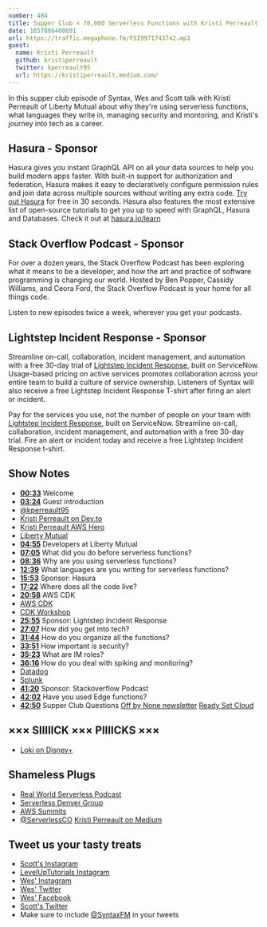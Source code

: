 ```yaml
---
number: 484
title: Supper Club × 70,000 Serverless Functions with Kristi Perreault of Liberty Mutual
date: 1657886400091
url: https://traffic.megaphone.fm/FSI9971743742.mp3
guest:
  name: Kristi Perreault
  github: kristiperreault
  twitter: kperreault95
  url: https://kristiperreault.medium.com/
---
```


In this supper club episode of Syntax, Wes and Scott talk with Kristi Perreault of Liberty Mutual about why they're using serverless functions, what languages they write in, managing security and montoring, and Kristi's journey into tech as a career.

## Hasura - Sponsor

Hasura gives you instant GraphQL API on all your data sources to help you build modern apps faster. With built-in support for authorization and federation, Hasura makes it easy to declaratively configure permission rules and join data across multiple sources without writing any extra code. [Try out Hasura](https://hasura.io/?utm_campaign=syntaxfm-2022&utm_campaign-type=podcast&utm_medium=social) for free in 30 seconds. Hasura also features the most extensive list of open-source tutorials to get you up to speed with GraphQL, Hasura and Databases. Check it out at [hasura.io/learn](https://hasura.io/learn/?utm_campaign=syntaxfm-2022&utm_campaign-type=podcast&utm_medium=social)



## Stack Overflow Podcast - Sponsor

For over a dozen years, the Stack Overflow Podcast has been exploring what it means to be a developer, and how the art and practice of software programming is changing our world. Hosted by Ben Popper, Cassidy Williams, and Ceora Ford, the Stack Overflow Podcast is your home for all things code.

Listen to new episodes twice a week, wherever you get your podcasts.

## Lightstep Incident Response - Sponsor

Streamline on-call, collaboration, incident management, and automation with a free 30-day trial of [Lightstep Incident Response](https://lightstep.com/syntax), built on ServiceNow. Usage-based pricing on active services promotes collaboration across your entire team to build a culture of service ownership. Listeners of Syntax will also receive a free Lightstep Incident Response T-shirt after firing an alert or incident.

Pay for the services you use, not the number of people on your team with [Lightstep Incident Response](https://lightstep.com/syntax), built on ServiceNow. Streamline on-call, collaboration, incident management, and automation with a free 30-day trial. Fire an alert or incident today and receive a free Lightstep Incident Response t-shirt.

## Show Notes

* **[00:33](#t=00:33)** Welcome
* **[03:24](#t=03:24)** Guest introduction
* [@kperreault95](https://twitter.com/kperreault95)
* [Kristi Perreault on Dev.to](https://dev.to/kristiperreault)
* [Kristi Perreault AWS Hero](https://aws.amazon.com/developer/community/heroes/kristi-perreault/?did=dh_card&trk=dh_card)
* [Liberty Mutual](https://www.libertymutual.com)
* **[04:55](#t=04:55)** Developers at Liberty Mutual
* **[07:05](#t=07:05)** What did you do before serverless functions?
* **[08:36](#t=08:36)** Why are you using serverless functions?
* **[12:39](#t=12:39)** What languages are you writing for serverless functions?
* **[15:53](#t=15:53)** Sponsor: Hasura
* **[17:22](#t=17:22)** Where does all the code live?
* **[20:58](#t=20:58)** AWS CDK
* [AWS CDK](https://aws.amazon.com/cdk/)
* [CDK Workshop](https://cdkworkshop.com)
* **[25:55](#t=25:55)** Sponsor: Lightstep Incident Response
* **[27:07](#t=27:07)** How did you get into tech?
* **[31:44](#t=31:44)** How do you organize all the functions?
* **[33:51](#t=33:51)** How important is security?
* **[35:23](#t=35:23)** What are IM roles?
* **[36:16](#t=36:16)** How do you deal with spiking and monitoring?
* [Datadog](https://www.datadoghq.com)
* [Splunk](https://www.splunk.com)
* **[41:20](#t=41:20)** Sponsor: Stackoverflow Podcast
* **[42:02](#t=42:02)** Have you used Edge functions?
* **[42:50](#t=42:50)** Supper Club Questions
[Off by None newsletter](https://offbynone.io/)
[Ready Set Cloud](https://www.readysetcloud.io/newsletter/7/)

## ××× SIIIIICK ××× PIIIICKS ×××

* [Loki on Disney+](https://www.disneyplus.com/series/loki/6pARMvILBGzF)

## Shameless Plugs

* [Real World Serverless Podcast](https://www.realworldserverless.com)
* [Serverless Denver Group](https://www.meetup.com/meetup-group-jncsuhfj/)
* [AWS Summits](https://aws.amazon.com/events/summits/)
* [@ServerlessCO](https://twitter.com/ServerlessCO)
[Kristi Perreault on Medium](https://kristiperreault.medium.com/)

## Tweet us your tasty treats

* [Scott's Instagram](https://www.instagram.com/stolinski/)
* [LevelUpTutorials Instagram](https://www.instagram.com/LevelUpTutorials/)
* [Wes' Instagram](https://www.instagram.com/wesbos/)
* [Wes' Twitter](https://twitter.com/wesbos)
* [Wes' Facebook](https://www.facebook.com/wesbos.developer)
* [Scott's Twitter](https://twitter.com/stolinski)
* Make sure to include [@SyntaxFM](https://twitter.com/SyntaxFM) in your tweets
